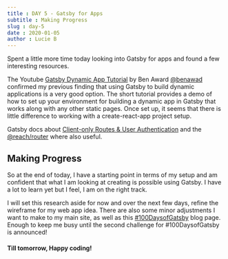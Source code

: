 ```yaml
---
title : DAY 5 - Gatsby for Apps
subtitle : Making Progress
slug : day-5
date : 2020-01-05
author : Lucie B
---
```


Spent a little more time today looking into Gatsby for apps and found a few interesting resources.

The Youtube [Gatsby Dynamic App Tutorial](https://www.youtube.com/watch?v=RVNC61rkFxw) by Ben Award [@benawad](https://twitter.com/benawad) confirmed my previous finding that using Gatsby to build dynamic applications is a very good option. 
The short tutorial provides a demo of how to set up your environment for building a dynamic app in Gatsby that works along with any other static pages. Once set up, it seems that there is little difference to working with a create-react-app project setup. 

Gatsby docs about [Client-only Routes & User Authentication](https://www.gatsbyjs.org/docs/client-only-routes-and-user-authentication/) and the [@reach/router](https://www.gatsbyjs.org/docs/reach-router-and-gatsby/) where also useful.

## Making Progress

So at the end of today, I have a starting point in terms of my setup and am confident that what I am looking at creating is possible using Gatsby. I have a lot to learn yet but I feel, I am on the right track.

I will set this research aside for now and over the next few days, refine the wireframe for my web app idea.  There are also some minor adjustments I want to make to my main site, as well as this [#100DaysofGatsby](https://twitter.com/hashtag/100DaysofGatsby) blog page. Enough to keep me busy until the second challenge for #100DaysofGatsby is announced! 



#### Till tomorrow, Happy coding! 